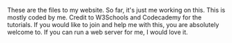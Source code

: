 These are the files to my website. So far, it's just me working on this. This is mostly coded by me. Credit to W3Schools and Codecademy for the tutorials. If you would like to join and help me with this, you are absolutely welcome to. If you can run a web server for me, I would love it.

